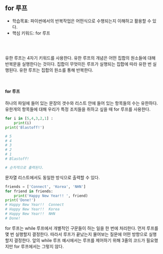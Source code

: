 ## for 루프

- 학습목표: 파이썬에서의 반복작업은 어떤식으로 수행되는지 이해하고 활용할 수 있다.
- 핵심 키워드: for 루프

<br></br>

유한 루프는 4자기 키워드를 사용한다. 유한 루프의 개념은 어떤 집합의 원소들에 대해 반복문을 실행한다는 것이다.
집합이 무엇이든 루프가 실행되는 집합에 따라 유한 번 실행된다. 유한 루프는 집합의 원소를 통해 반복한다.

<br/>

#### for 루프

하나의 파일에 들어 있는 문장의 갯수와 리스트 안에 들어 있는 항목들의 수는 유한하다. 유한개의 항목들에 대해 우리가 특정 조치들을 취하고 싶을 때 for 루프를 사용한다.

```python
for i in [5,4,3,2,1] :
    print(i)
print('Blastoff!')

# 5
# 4
# 3
# 2
# 1
# Blastoff!

# 순차적으로 출력된다.
```

문자열 리스트에서도 동일한 방식으로 출력할 수 있다.

```python
friends = ['Connect', 'Korea', 'NHN']
for friend in friends:
    print('Happy New Year!! ', friend)
print('Done!')
# Happy New Year!!  Connect
# Happy New Year!!  Korea
# Happy New Year!!  NHN
# Done!
```

for 루프는 while 루프에서 개별적인 구문들이 하는 일을 한 번에 처리한다. 먼저 루프를 몇 번 실행할지 결정한다. 따라서 루프가 끝났는지 물어보는 질문에 어떤 방향으로 실행할지 결정한다.
앞의 while 루프 예시에서는 루프를 제어하기 위해 3줄의 코드가 필요했지만 for 루프에서는 그렇지 않다.